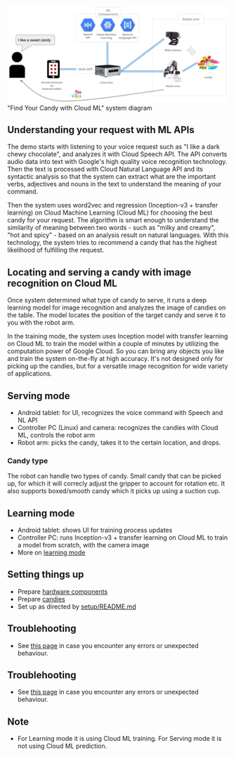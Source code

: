 ![](./setup/image/demo_overview.png)
"Find Your Candy with Cloud ML" system diagram

## Understanding your request with ML APIs
The demo starts with listening to your voice request such as "I like a dark chewy chocolate", and analyzes it with Cloud Speech API. The API converts audio data into text with Google's high quality voice recognition technology. Then the text is processed with Cloud Natural Language API and its syntactic analysis so that the system can extract what are the important verbs, adjectives and nouns in the text to understand the meaning of your command.

Then the system uses word2vec and regression (Inception-v3 + transfer learning) on Cloud Machine Learning (Cloud ML) for choosing the best candy for your request. The algorithm is smart enough to understand the similarity of meaning between two words - such as "milky and creamy", "hot and spicy" - based on an analysis result on natural languages. With this technology, the system tries to recommend a candy that has the highest likelihood of fulfilling the request.

## Locating and serving a candy with image recognition on Cloud ML
Once system determined what type of candy to serve, it runs a deep learning model for image recognition and analyzes the image of candies on the table. The model locates the position of the target candy and serve it to you with the robot arm.

In the training mode, the system uses Inception model with transfer learning on Cloud ML to train the model within a couple of minutes by utilizing the computation power of Google Cloud. So you can bring any objects you like and train the system on-the-fly at high accuracy. It's not designed only for picking up the candies, but for a versatile image recognition for wide variety of applications.

## Serving mode
- Android tablet: for UI, recognizes the voice command with Speech and NL API
- Controller PC (Linux) and camera: recognizes the candies with Cloud ML, controls the robot arm
- Robot arm: picks the candy, takes it to the certain location, and drops.

### Candy type
The robot can handle two types of candy. Small candy that can be picked up, for which it will correcly adjust the gripper to account for rotation etc. It also supports boxed/smooth candy which it picks up using a suction cup.

## Learning mode
- Android tablet: shows UI for training process updates
- Controller PC: runs Inception-v3 + transfer learning on Cloud ML to train a model from scratch, with the camera image
- More on [learning mode](/setup/demo_script.md)

## Setting things up
- Prepare [hardware components](./setup/requirements.md)
- Prepare [candies](./setup/candidate_candies.md)
- Set up as directed by [setup/README.md](./setup/SETUP_GUIDE.md)

## Troublehooting
- See [this page](/setup/troubleshooting.md) in case you encounter any errors or unexpected behaviour.

## Troublehooting
- See [this page](/setup/troubleshooting.md) in case you encounter any errors or unexpected behaviour.

## Note
- For Learning mode it is using Cloud ML training. For Serving mode it is not using Cloud ML prediction.
